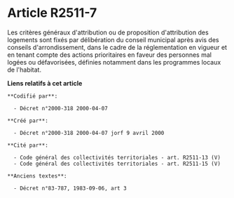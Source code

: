 # Article R2511-7

Les critères généraux d'attribution ou de proposition d'attribution des logements sont fixés par délibération du conseil
municipal après avis des conseils d'arrondissement, dans le cadre de la réglementation en vigueur et en tenant compte des
actions prioritaires en faveur des personnes mal logées ou défavorisées, définies notamment dans les programmes locaux de
l'habitat.

**Liens relatifs à cet article**

	**Codifié par**:

	  - Décret n°2000-318 2000-04-07

	**Créé par**:

	  - Décret n°2000-318 2000-04-07 jorf 9 avril 2000

	**Cité par**:

	  - Code général des collectivités territoriales - art. R2511-13 (V)
	  - Code général des collectivités territoriales - art. R2511-15 (V)

	**Anciens textes**:

	  - Décret n°83-787, 1983-09-06, art 3
